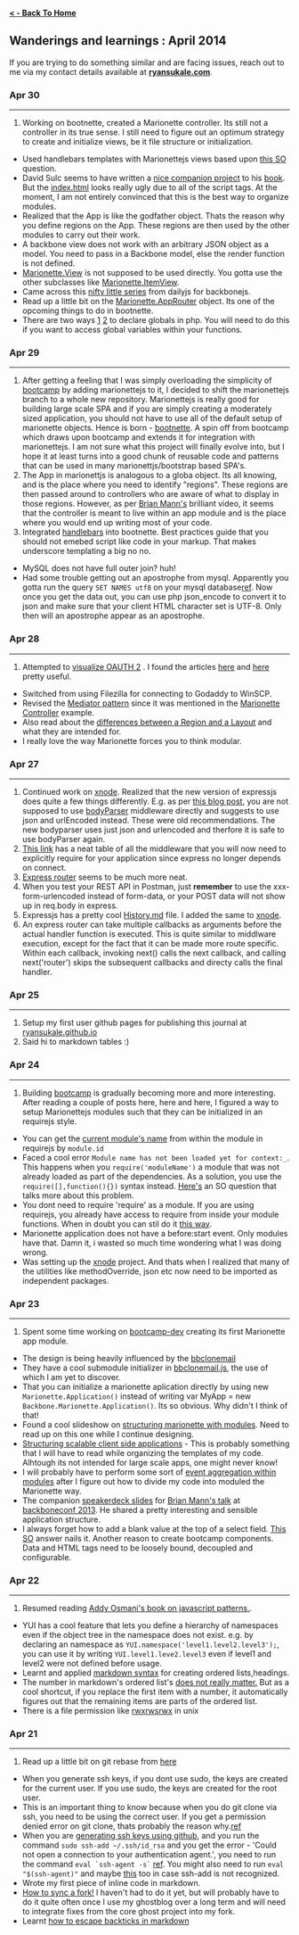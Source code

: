 **[ < - Back To Home](http://ryansukale.github.io)**

## Wanderings and learnings : April 2014

If you are trying to do something similar and are facing issues, reach out to me via my contact details available at **[ryansukale.com](http://ryansukale.com)**.

### Apr 30
----
1. Working on bootnette, created a Marionette controller. Its still not a controller in its true sense. I still need to figure out an optimum strategy to create and initialize views, be it file structure or initialization.
* Used handlebars templates with Marionettejs views based upon [this SO](http://stackoverflow.com/questions/15703896/use-handlebars-js-with-backbone-marionette) question.
* David Sulc seems to have written a [nice companion project](https://github.com/davidsulc/marionette-gentle-introduction/) to his [book](https://leanpub.com/marionette-gentle-introduction). But the [index.html](https://github.com/davidsulc/marionette-gentle-introduction/blob/master/index.html) looks really ugly due to all of the script tags. At the moment, I am not entirely convinced that this is the best way to organize modules.
* Realized that the App is like the godfather object. Thats the reason why you define regions on the App. These regions are then used by the other modules to carry out their work.
* A backbone view does not work with an arbitrary JSON object as a model. You need to pass in a Backbone model, else the render function is not defined.
* [Marionette.View](https://github.com/marionettejs/backbone.marionette/blob/master/docs/marionette.view.md) is not supposed to be used directly. You gotta use the other subclasses like [Marionette.ItemView](https://github.com/marionettejs/backbone.marionette/blob/master/docs/marionette.itemview.md#marionetteitemview).
* Came across this [nifty little series](http://dailyjs.com/2012/11/29/backbone-tutorial-1/) from dailyjs for backbonejs.
* Read up a little bit on the [Marionette.AppRouter](https://github.com/marionettejs/backbone.marionette/blob/master/docs/marionette.approuter.md) object. Its one of the opcoming things to do in bootnette.
* There are two ways [1](http://www.php.net/manual/en/language.variables.scope.php) [2](http://www.php.net/manual/en/reserved.variables.globals.php) to declare globals in php. You will need to do this if you want to access global variables within your functions.

### Apr 29
----
1. After getting a feeling that I was simply overloading the simplicity of [bootcamp](https://github.com/ryansukale/bootcamp) by adding marionettejs to it, I decided to shift the marionettejs branch to a whole new repository. Marionettejs is really good for building large scale SPA and if you are simply creating a moderately sized application, you should not have to use all of the default setup of marionette objects. Hence is born - [bootnette](https://github.com/ryansukale/bootnette). A spin off from bootcamp which draws upon bootcamp and extends it for integration with marionettejs. I am not sure what this project will finally evolve into, but I hope it at least turns into a good chunk of reusable code and patterns that can be used in many marionettjs/bootstrap based SPA's.
2. The App in marionettjs is analogous to a globa object. Its all knowing, and is the place where you need to identify "regions". These regions are then passed around to controllers who are aware of what to display in those regions. However, as per [Brian Mann's](https://www.youtube.com/watch?v=qWr7x9wk6_c) brilliant video, it seems that the controller is meant to live within an app module and is the place where you would end up writing most of your code.
3. Integrated [handlebars](http://handlebarsjs.com/) into bootnette. Best practices guide that you should not emebed script like code in your markup. That makes underscore templating a big no no.
* MySQL does not have full outer join? huh!
* Had some trouble getting out an apostrophe from mysql. Apparently you gotta run the query `SET NAMES utf8` on your mysql database[ref](http://stackoverflow.com/questions/15097518/escaping-json-apostrophe-before-phps-json-encode-truncates). Now once you get the data out, you can use php json_encode to convert it to json and make sure that your client HTML character set is UTF-8. Only then will an apostrophe appear as an apostrophe.

### Apr 28
----
1. Attempted to [visualize OAUTH 2](http://ryansukale.com/viz/oauth.svg) . I found the articles [here](http://hueniverse.com/oauth/guide/workflow/) and [here](http://goo.gl/3kDzeZ) pretty useful.
* Switched from using Filezilla for connecting to Godaddy to WinSCP.
* Revised the [Mediator pattern](http://addyosmani.com/resources/essentialjsdesignpatterns/book/#mediatorpatternjavascript) since it was mentioned in the [Marionette Controller](https://github.com/marionettejs/backbone.marionette/wiki/Using-a-controller-to-change-content-in-a-marionette.layout) example.
* Also read about the [differences between a Region and a Layout](https://github.com/marionettejs/backbone.marionette/wiki/The-relationship-between-regions-and-layouts) and what they are intended for.
* I really love the way Marionette forces you to think modular.


### Apr 27
----
1. Continued work on [xnode](https://github.com/ryansukale/xnode). Realized that the new version of expressjs does quite a few things differently. E.g. as per [this blog post](http://andrewkelley.me/post/do-not-use-bodyparser-with-express-js.html), you are not supposed to use [bodyParser](https://github.com/expressjs/body-parser) middleware directly and suggests to use json and urlEncoded instead. These were old recommendations. The new bodyparser uses just json and urlencoded and therfore it is safe to use bodyParser again.
2. [This link](http://scotch.io/bar-talk/expressjs-4-0-new-features-and-upgrading-from-3-0#removed-bundled-middleware) has a neat table of all the middleware that you will now need to explicitly require for your application since express no longer depends on connect.
3. [Express router](http://expressjs.com/4x/api.html#router) seems to be much more neat.
4. When you test your REST API in Postman, just **remember** to use the xxx-form-urlencoded instead of form-data, or your POST data will not show up in req.body in express.
5. Expressjs has a pretty cool [History.md](https://github.com/visionmedia/express/blob/master/History.md) file. I added the same to [xnode](https://github.com/ryansukale/xnode).
6. An express router can take multiple callbacks as arguments before the actual handler function is executed. This is quite similar to middlware execution, except for the fact that it can be made more route specific. Within each callback, invoking next() calls the next callback, and calling next('router') skips the subsequent callbacks and directy calls the final handler.

### Apr 25
----
1. Setup my first user github pages for publishing this journal at [ryansukale.github.io](http://ryansukale.github.io/)
2. Said hi to markdown tables :)

### Apr 24
----
1. Building [bootcamp](https://github.com/ryansukale/bootcamp) is gradually becoming more and more interesting. After reading a couple of posts here, here and here, I figured a way to setup Marionettejs modules such that they can be initialized in an requirejs style.
* You can get the [current module's name](https://github.com/jrburke/requirejs/issues/352) from within the module in requirejs by `module.id` 
* Faced a cool error `Module name has not been loaded yet for context:_`. This happens when you `require('moduleName')` a module that was not already loaded as part of the dependencies. As a solution, you use the `require([],function(){})` syntax instead. [Here's](http://stackoverflow.com/questions/21420449/requirejs-module-name-has-not-been-loaded-yet-for-context-but-only-for-some) an SO question that talks more about this problem.
* You dont need to require 'require' as a module. If you are using requirejs, you already have access to require from inside your module functions. When in doubt you can stil do it [this way](https://groups.google.com/d/msg/backbone-marionette/FCertEfVzxc/UClsKsSlb58J).
* Marionette application does not have a before:start event. Only modules have that. Damn it, i wasted so much time wondering what I was doing wrong.
* Was setting up the [xnode](https://github.com/ryansukale/xnode) project. And thats when I realized that many of the utilities like methodOverride, json etc now need to be imported as independent packages.

### Apr 23
----
1. Spent some time working on [bootcamp-dev](https://github.com/ryansukale/bootcamp/tree/dev) creating its first Marionette app module.
* The design is being heavily influenced by the [bbclonemail](https://github.com/davidsulc/structuring-backbone-with-requirejs-and-marionette)
* They have a cool submodule initializer in [bbclonemail.js](https://github.com/marionettejs/bbclonemail/blob/master/public/javascripts/bbclonemail/bbclonemail.js), the use of which I am yet to discover.
* That you can initialize a marionette aplication directly by using new `Marionette.Application()` instead of writing var MyApp = new `Backbone.Marionette.Application()`. Its so obvious. Why didn't I think of that!
* Found a cool slideshow on [structuring marionette with modules](http://www.slideshare.net/matt-briggs/marionette-structure-with-modules). Need to read up on this one while I continue designing.
* [Structuring scalable client side applications](http://johndavidmathis.wordpress.com/2013/04/23/structuring-scalable-client-side-applications/) - This is probably something that I will have to read while organizing the templates of my code. Alhtough its not intended for large scale apps, one might never know!
* I will probably have to perform some sort of [event aggregation within modules](http://lostechies.com/derickbailey/2012/04/03/revisiting-the-backbone-event-aggregator-lessons-learned/) after I figure out how to divide my code into moduled the Marionette way.
* The companion [speakerdeck slides](https://speakerdeck.com/backbonerails/little-opinions-big-possibilities-the-tools-and-patterns-for-building-large-scale-backbone-applications) for [Brian Mann's talk](https://www.youtube.com/watch?v=qWr7x9wk6_c) at [backboneconf 2013](http://backboneconf.com/). He shared a pretty interesting and sensible application structure.
* I always forget how to add a blank value at the top of a select field. [This SO](http://stackoverflow.com/a/18490908/226953) answer nails it. Another reason to create bootcamp components. Data and HTML tags need to be loosely bound, decoupled and configurable.



### Apr 22
----
1. Resumed reading [Addy Osmani's book on javascript patterns.](http://addyosmani.com/resources/essentialjsdesignpatterns/book/). 
* YUI has a cool feature that lets you define a hierarchy of namespaces even if the object tree in the namespace does not exist. e.g. by declaring an namespace as `YUI.namespace('level1.level2.level3');`, you can use it by writing `YUI.level1.leve2.level3` even if level1 and level2 were not defined before usage.
* Learnt and applied [markdown syntax](https://github.com/adam-p/markdown-here/wiki/Markdown-Cheatsheet#lists) for creating ordered lists,headings.
* The number in markdown's ordered list's [does not really matter.](http://www.macdrifter.com/2012/04/writing-in-markdown-lists.html) But as a cool shortcut, if you replace the first item with a number, it automatically figures out that the remaining items are parts of the ordered list.
* There is a file permission like [rwxrwsrwx](http://arstechnica.com/civis/viewtopic.php?f=16&t=224137) in unix
    

### Apr 21
----
1. Read up a little bit on git rebase from [here](http://marklodato.github.io/visual-git-guide/index-en.html#rebase)
* When you generate ssh keys, if you dont use sudo, the keys are created for the current user. If you use sudo, the keys are created for the root user.
* This is an important thing to know because when you do git clone via ssh, you need to be using the correct user.
If you get a permission denied error on git clone, thats probably the reason why.[ref](https://help.github.com/articles/error-permission-denied-publickey)
* When you are [generating ssh keys using github](https://help.github.com/articles/generating-ssh-keys), and you run the command `sudo ssh-add ~/.ssh/id_rsa` and you get the error - 'Could not open a connection to your authentication agent.', you need to run the command  `` eval `ssh-agent -s` `` [ref](http://stackoverflow.com/questions/6565357/git-push-requires-username-and-password/18348125#18348125). You might also need to run `eval "$(ssh-agent)"` and maybe [this](https://coderwall.com/p/rdi_wq) too in case ssh-add is not recognized.
* Wrote my first piece of inline code in markdown.
* [How to sync a fork!](https://help.github.com/articles/syncing-a-fork) I haven't had to do it yet, but will probably have to do it quite often once I use my ghostblog over a long term and will need to integrate fixes from the core ghost project into my fork.
* Learnt [how to escape backticks in markdown](http://meta.stackexchange.com/questions/82718/how-do-i-escape-a-backtick-in-markdown)
